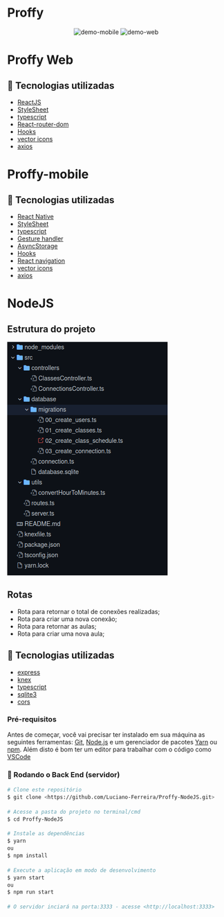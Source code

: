 
# Proffy
<div align="center" >
  <img src="./assets/prrffy.gif" alt="demo-mobile" height="425">
  <img src="./assets/proffymobiletest.gif" alt="demo-web" height="425">
</div>

# Proffy Web

## :rocket: Tecnologias utilizadas

- [ReactJS](https://pt-br.reactjs.org/)
- [StyleSheet](https://reactnative.dev/docs/stylesheet)
- [typescript](https://www.typescriptlang.org/)
- [React-router-dom](https://www.npmjs.com/package/react-router-dom)
- [Hooks](https://pt-br.reactjs.org/docs/hooks-intro.html)
- [vector icons](https://icons.expo.fyi/)
- [axios](https://github.com/axios/axios)

# Proffy-mobile


## :rocket: Tecnologias utilizadas

- [React Native](https://reactnative.dev/)
- [StyleSheet](https://reactnative.dev/docs/stylesheet)
- [typescript](https://www.typescriptlang.org/)
- [Gesture handler](https://docs.swmansion.com/react-native-gesture-handler/docs/)
- [AsyncStorage](https://www.npmjs.com/package/@react-native-community/async-storage)
- [Hooks](https://pt-br.reactjs.org/docs/hooks-intro.html)
- [React navigation](https://reactnavigation.org/)
- [vector icons](https://icons.expo.fyi/)
- [axios](https://github.com/axios/axios)

# NodeJS

## Estrutura do projeto

<img src="assets/estruturanodejs.png" alt="estrutura nodeJS"></img>


## Rotas

- Rota para retornar o total de conexões realizadas;
- Rota para criar uma nova conexão;
- Rota para retornar as aulas;
- Rota para criar uma nova aula;


## :rocket: Tecnologias utilizadas

- [express](https://expressjs.com/)
- [knex](http://knexjs.org/)
- [typescript](https://www.typescriptlang.org/)
- [sqlite3](https://www.sqlite.org/index.html)
- [cors](https://developer.mozilla.org/pt-BR/docs/Web/HTTP/Controle_Acesso_CORS)

### Pré-requisitos

Antes de começar, você vai precisar ter instalado em sua máquina as seguintes ferramentas:
[Git](https://git-scm.com), [Node.js](https://nodejs.org/en/) e um gerenciador de pacotes [Yarn](https://yarnpkg.com/) ou [npm](https://www.npmjs.com/). 
Além disto é bom ter um editor para trabalhar com o código como [VSCode](https://code.visualstudio.com/)


### 🎲 Rodando o Back End (servidor)

```bash
# Clone este repositório
$ git clone <https://github.com/Luciano-Ferreira/Proffy-NodeJS.git>

# Acesse a pasta do projeto no terminal/cmd
$ cd Proffy-NodeJS

# Instale as dependências
$ yarn 
ou
$ npm install

# Execute a aplicação em modo de desenvolvimento
$ yarn start
ou
$ npm run start

# O servidor inciará na porta:3333 - acesse <http://localhost:3333>
```
